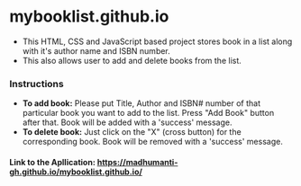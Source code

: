 # mybooklist.github.io
- This HTML, CSS and JavaScript based project stores book in a list along with it's author name and ISBN number.
- This also allows user to add and delete books from the list.

### Instructions
- **To add book:** Please put Title, Author and ISBN# number of that particular book you want to add to the list. Press "Add Book" button after that. Book will be added with a 'success' message.
- **To delete book:** Just click on the "X" (cross button) for the corresponding book. Book will be removed with a 'success' message.

#### Link to the Apllication: https://madhumanti-gh.github.io/mybooklist.github.io/ 
